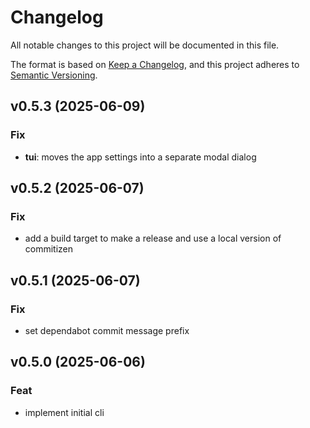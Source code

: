# Changelog

All notable changes to this project will be documented in this file.

The format is based on [Keep a Changelog](https://keepachangelog.com/en/1.1.0/),
and this project adheres to [Semantic Versioning](https://semver.org/spec/v2.0.0.html).

## v0.5.3 (2025-06-09)

### Fix

- **tui**: moves the app settings into a separate modal dialog

## v0.5.2 (2025-06-07)

### Fix

- add a build target to make a release and use a local version of commitizen

## v0.5.1 (2025-06-07)

### Fix

- set dependabot commit message prefix

## v0.5.0 (2025-06-06)

### Feat

- implement initial cli
